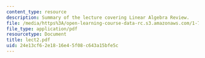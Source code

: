 ```yaml
---
content_type: resource
description: Summary of the lecture covering Linear Algebra Review.
file: /media/https%3A/open-learning-course-data-rc.s3.amazonaws.com/1-731-water-resource-systems-fall-2006/24e13cf62e1816e45f08c643a15bfe5c_lect2.pdf
file_type: application/pdf
resourcetype: Document
title: lect2.pdf
uid: 24e13cf6-2e18-16e4-5f08-c643a15bfe5c
---
```


